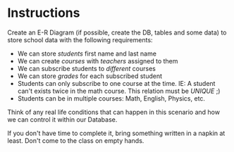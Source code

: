 # Instructions

Create an E-R Diagram (if possible, create the DB, tables and some data) to store school data with the following requirements:

- We can store *students* first name and last name
- We can create *courses* with *teachers* assigned to them
- We can subscribe students to *different* courses
- We can store *grades* for each subscribed student
- Students can only subscribe to one course at the time. IE: A student can't exists twice in the math course. This relation must be *UNIQUE* ;)
- Students can be in multiple courses: Math, English, Physics, etc.

Think of any real life conditions that can happen in this scenario and how we can control it within our Database.

If you don't have time to complete it, bring something written in a napkin at least. Don't come to the class on empty hands.

